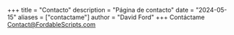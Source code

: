 +++
title = "Contacto"
description = "Página de contacto"
date = "2024-05-15"
aliases = ["contactame"]
author = "David Ford"
+++
Contáctame Contact@FordableScripts.com